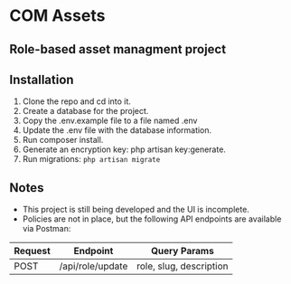 # COM Assets

## Role-based asset managment project



## Installation

1. Clone the repo and cd into it.
2. Create a database for the project.
3. Copy the .env.example file to a file named .env
4. Update the .env file with the database information.
5. Run composer install.
6. Generate an encryption key: php artisan key:generate.
7. Run migrations: ```php artisan migrate```

## Notes

* This project is still being developed and the UI is incomplete. 
* Policies are not in place, but the following API endpoints are available via Postman:

| Request | Endpoint |	Query Params |
| --- | --- | --- |
| POST | /api/role/update | role, slug, description |



